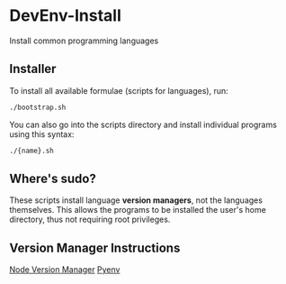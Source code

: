# DevEnv-Install
Install common programming languages

## Installer
To install all available formulae (scripts for languages), run:

```bash
./bootstrap.sh
```

You can also go into the scripts directory and install individual
programs using this syntax:

```bash
./{name}.sh
```

## Where's sudo?

These scripts install language __version managers__, not the languages
themselves. This allows the programs to be installed the user's home directory,
thus not requiring root privileges.

## Version Manager Instructions
[Node Version Manager](https://github.com/nvm-sh/nvm#usage)
[Pyenv](https://github.com/pyenv/pyenv/blob/master/COMMANDS.md)
